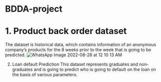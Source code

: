 # BDDA-project
# 1. Product  back order dataset
The dataset is historical data, which contains information of an anonymous company’s products for the 8 weeks prior to the week that is going to be predicted.
![WhatsApp Image 2022-08-28 at 12 10 13 AM](https://user-images.githubusercontent.com/93215903/187043889-299eef1c-9bcd-43fe-811b-47014bcd5928.jpeg)

2. Loan default Prediction
This dataset represents graduates and non-graduates and is going to predict who is going to default on the loan on the basis of various parameters.
